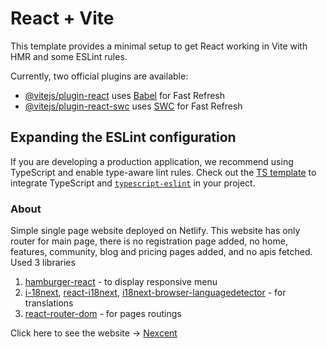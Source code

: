 # React + Vite

This template provides a minimal setup to get React working in Vite with HMR and some ESLint rules.

Currently, two official plugins are available:

- [@vitejs/plugin-react](https://github.com/vitejs/vite-plugin-react/blob/main/packages/plugin-react/README.md) uses [Babel](https://babeljs.io/) for Fast Refresh
- [@vitejs/plugin-react-swc](https://github.com/vitejs/vite-plugin-react-swc) uses [SWC](https://swc.rs/) for Fast Refresh

## Expanding the ESLint configuration

If you are developing a production application, we recommend using TypeScript and enable type-aware lint rules. Check out the [TS template](https://github.com/vitejs/vite/tree/main/packages/create-vite/template-react-ts) to integrate TypeScript and [`typescript-eslint`](https://typescript-eslint.io) in your project.

### About

Simple single page website deployed on Netlify. This website has only router for main page, there is no registration page added, no home, features, community, blog and pricing pages added, and no apis fetched. 
Used 3 libraries

1. [hamburger-react](https://www.npmjs.com/package/hamburger-react) - to display responsive menu
2. [i-18next](https://www.npmjs.com/package/i18next), [react-i18next](https://www.npmjs.com/package/react-i18next),                         [i18next-browser-languagedetector](https://www.npmjs.com/package/i18next-browser-languagedetector) - for translations
3. [react-router-dom](https://www.npmjs.com/package/react-router-dom) - for pages routings 

Click here to see the website -> [Nexcent](https://nexcentwebproject.netlify.app/)
